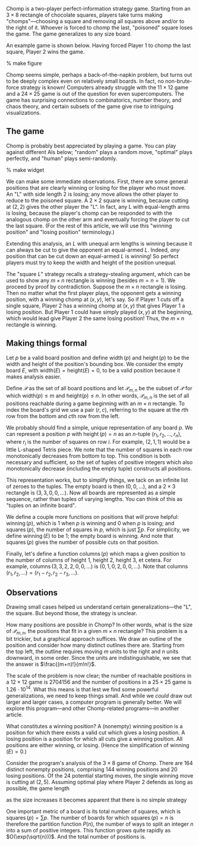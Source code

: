 Chomp is a two-player perfect-information strategy game. Starting from an $3\times 8$ rectangle of chocolate squares, players take turns making "chomps"—choosing a square and removing all squares above and/or to the right of it. Whoever is forced to chomp the last, "poisoned" square loses the game. The game generalizes to any size board.

An example game is shown below. Having forced Player 1 to chomp the last square, Player 2 wins the game.

% make figure

Chomp seems simple, perhaps a back-of-the-napkin problem, but turns out to be deeply complex even on relatively small boards. In fact, no non-brute-force strategy is known! Computers already struggle with the $11\times 12$ game and a $24\times 25$ game is out of the question for even supercomputers. The game has surprising connections to combinatorics, number theory, and chaos theory, and certain subsets of the game give rise to intriguing visualizations.

## The game

Chomp is probably best appreciated by playing a game. You can play against different AIs below; "random" plays a random move, "optimal" plays perfectly, and "human" plays semi-randomly.

% make widget

We can make some immediate observations. First, there are some general positions that are clearly winning or losing for the player who must move. An "L" with side length $2$ is losing; any move allows the other player to reduce to the poisoned square. A $2\times 2$ square is winning, because cutting at $(2, 2)$ gives the other player the "L". In fact, any L with equal-length arms is losing, because the player's chomp can be responded to with the analogous chomp on the other arm and eventually forcing the player to cut the last square. (For the rest of this article, we will use this "winning position" and "losing position" terminology.)

Extending this analysis, an $L$ with unequal arm lengths is winning because it can always be cut to give the opponent an equal-armed $L$. Indeed, *any* position that can be cut down an equal-armed $L$ is winning! So perfect players must try to keep the width and height of the position unequal.

The "square $L$" strategy recalls a strategy-stealing argument, which can be used to show any $m\times n$ rectangle is winning (besides $m=n=1$). We proceed by proof by contradiction. Suppose the $m\times n$ rectangle is losing. Then no matter what the first player plays, the opponent gets a winning position, with a winning chomp at $(x,y)$, let's say. So if Player 1 cuts off a single square, Player 2 has a winning chomp at $(x,y)$ that gives Player 1 a losing position. But Player 1 could have simply played $(x,y)$ at the beginning, which would lead give Player 2 the same losing position! Thus, the $m\times n$ rectangle is winning.



## Making things formal

Let $p$ be a valid board position and define $\operatorname{width}(p)$ and $\operatorname{height}(p)$ to be the width and height of the position's bounding box. We consider the empty board $E$, with $\text{width}(E) = \text{height}(E) = 0$, to be a valid position because it makes analysis easier.

Define $\mathcal{P}$ as the set of all board positions and let $\mathcal{P}_{m,n}$ be the subset of $\mathcal{P}$ for which $\text{width}(p)\leq m$ and $\text{height}(p)\leq n$. In other words, $\mathcal{P}_{m,n}$ is the set of all positions reachable during a game beginning with an $m\times n$ rectangle. To index the board's grid we use a pair $(r, c)$, referring to the square at the $r$th row from the bottom and $c$th row from the left.

We probably should find a simple, unique representation of any board $p$. We can represent a position $p$ with $\operatorname{height}(p)=n$ as an $n$-tuple $\left(r_1, r_2, …, r_n\right)$, where $r_i$ is the number of squares on row $i$. For example, $(2, 1, 1)$ would be a little L-shaped Tetris piece. We note that the number of squares in each row monotonically decreases from bottom to top. This condition is both necessary and sufficient, so the set of tuples of positive integers which also monotonically decrease (including the empty tuple) constructs all positions.

This representation works, but to simplify things, we tack on an infinite list of zeroes to the tuples. The empty board is then $(0, 0, \dots)$, and a $2\times 3$ rectangle is $(3, 3, 0, 0, \dots)$. Now all boards are represented as a simple sequence, rather than tuples of varying lengths. You can think of this as "tuples on an infinite board".

We define a couple more functions on positions that will prove helpful: $\operatorname{winning}(p)$, which is $1$ when $p$ is winning and $0$ when $p$ is losing; and $\operatorname{squares}(p)$, the number of squares in $p$, which is just $\sum p$. For simplicity, we define $\operatorname{winning}(E)$ to be $1$; the empty board is winning. And note that $\operatorname{squares}(p)$ gives the number of possible cuts on that position.

Finally, let's define a function $\operatorname{columns}(p)$ which maps a given position to the number of columns of height $1$, height $2$, height $3$, et cetera. For example, $\operatorname{columns}(3, 3, 2, 2, 0, 0, \dots)$ is $(0, 1, 0, 2, 0, 0, \dots)$. Note that $\operatorname{columns}(r_1, r_2, \dots)=(r_1-r_2, r_2-r_3, \dots)$.

## Observations

Drawing small cases helped us understand certain generalizations—the "L", the square. But beyond those, the strategy is unclear. 

How many positions are possible in Chomp? In other words, what is the size of $\mathcal{P}_{m,n}$, the positions that fit in a given $m\times n$ rectangle? This problem is a bit trickier, but a graphical approach suffices. We draw an outline of the position and consider how many distinct outlines there are. Starting from the top left, the outline requires moving $m$ units to the right and $n$ units downward, in some order. Since the units are indistinguishable, we see that the answer is $\frac{(m+n)!}{m!n!}$.

The scale of the problem is now clear; the number of reachable positions in a $12\times 12$ game is $2704156$ and the number of positions in a $25\times 25$ game is $1.26\cdot 10^{14}$. What this means is that lest we find some powerful generalizations, we need to keep things small. And while we *could* draw out larger and larger cases, a computer program is generally better. We will explore this program—and other Chomp-related programs—in another article.

What constitutes a winning position? A (nonempty) winning position is a position for which there exists a valid cut which gives a losing position. A losing position is a position for which all cuts give a winning position. All positions are either winning, or losing. (Hence the simplification of $\operatorname{winning}(E)=0$.)

Consider the program's analysis of the $3\times 8$ game of Chomp. There are $164$ distinct nonempty positions, comprising $144$ winning positions and $20$ losing positions. Of the $24$ potential starting moves, the single winning move is cutting at $(2,5)$. Assuming optimal play where Player 2 defends as long as possible, the game length

as the size increases it becomes apparent that there is no simple strategy

One important metric of a board is its total number of squares, which is $\operatorname{squares}(p)=\sum p$. The number of boards for which $\operatorname{squares}(p)=n$ is therefore the partition function $P(n)$, the number of ways to split an integer $n$ into a sum of positive integers. This function grows quite rapidly as $O(\exp(\sqrt{n}))$. And the total number of positions is.


<!--stackedit_data:
eyJoaXN0b3J5IjpbLTQ3NDk2ODYzMV19
-->